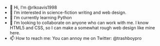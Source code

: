 - 👋 Hi, I’m @rlkoavis1998
- 👀 I’m interested in science-fiction writing and web design.
- 🌱 I’m currently learning Python
- 💞️ I’m looking to collaborate on anyone who can work with me. I know HTML5 and CSS, so I can make a somewhat rough web design like mine here.
- 📫 How to reach me: You can annoy me on Twitter: @trashboypro

<!---
rlkoavis1998/rlkoavis1998 is a ✨ special ✨ repository because its `README.md` (this file) appears on your GitHub profile.
You can click the Preview link to take a look at your changes.
--->
